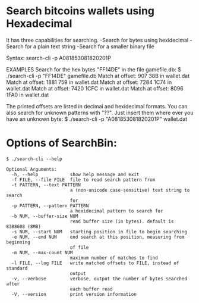# Search bitcoins wallets using Hexadecimal

It has three capabilities for searching.
-Search for bytes using hexidecimal
-Search for a plain text string
-Search for a smaller binary file

Syntax:
    search-cli -p A081853081820201P

EXAMPLES
    Search for the hex bytes "FF14DE" in the file gamefile.db:
    $ ./search-cli -p "FF14DE" gamefile.db
    Match at offset:            907          38B in  wallet.dat
    Match at offset:           1881          759 in  wallet.dat
    Match at offset:           7284         1C74 in  wallet.dat
    Match at offset:           7420         1CFC in  wallet.dat
    Match at offset:           8096         1FA0 in  wallet.dat


The printed offsets are listed in decimal and hexidecimal formats.
You can also search for unknown patterns with "??". Just insert them where ever you have an unknown byte:
    $ ./search-cli -p "A081853081820201P" wallet.dat


# Options of SearchBin:

    $ ./search-cli --help

    Optional Arguments:
      -h, --help            show help message and exit
      -f FILE, --file FILE  file to read search pattern from
      -t PATTERN, --text PATTERN
                            a (non-unicode case-sensitive) text string to search
                            for
      -p PATTERN, --pattern PATTERN
                            a hexidecimal pattern to search for
      -b NUM, --buffer-size NUM
                            read buffer size (in bytes). default is 8388608 (8MB)
      -s NUM, --start NUM   starting position in file to begin searching
      -e NUM, --end NUM     end search at this position, measuring from beginning
                            of file
      -m NUM, --max-count NUM
                            maximum number of matches to find
      -l FILE, --log FILE   write matched offsets to FILE, instead of standard
                            output
      -v, --verbose         verbose, output the number of bytes searched after
                            each buffer read
      -V, --version         print version information



